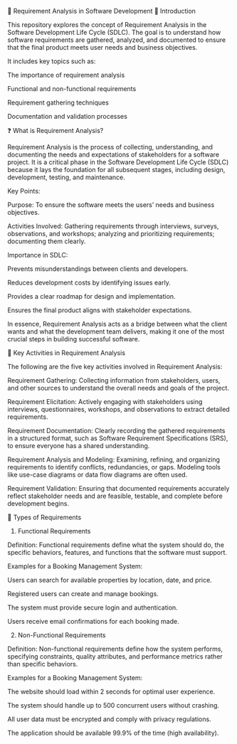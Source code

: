 📘 Requirement Analysis in Software Development
🧩 Introduction

This repository explores the concept of Requirement Analysis in the Software Development Life Cycle (SDLC).
The goal is to understand how software requirements are gathered, analyzed, and documented to ensure that the final product meets user needs and business objectives.

It includes key topics such as:

The importance of requirement analysis

Functional and non-functional requirements

Requirement gathering techniques

Documentation and validation processes

❓ What is Requirement Analysis?

Requirement Analysis is the process of collecting, understanding, and documenting the needs and expectations of stakeholders for a software project. It is a critical phase in the Software Development Life Cycle (SDLC) because it lays the foundation for all subsequent stages, including design, development, testing, and maintenance.

Key Points:

Purpose: To ensure the software meets the users’ needs and business objectives.

Activities Involved: Gathering requirements through interviews, surveys, observations, and workshops; analyzing and prioritizing requirements; documenting them clearly.

Importance in SDLC:

Prevents misunderstandings between clients and developers.

Reduces development costs by identifying issues early.

Provides a clear roadmap for design and implementation.

Ensures the final product aligns with stakeholder expectations.

In essence, Requirement Analysis acts as a bridge between what the client wants and what the development team delivers, making it one of the most crucial steps in building successful software.


🔑 Key Activities in Requirement Analysis

The following are the five key activities involved in Requirement Analysis:

Requirement Gathering:
Collecting information from stakeholders, users, and other sources to understand the overall needs and goals of the project.

Requirement Elicitation:
Actively engaging with stakeholders using interviews, questionnaires, workshops, and observations to extract detailed requirements.

Requirement Documentation:
Clearly recording the gathered requirements in a structured format, such as Software Requirement Specifications (SRS), to ensure everyone has a shared understanding.

Requirement Analysis and Modeling:
Examining, refining, and organizing requirements to identify conflicts, redundancies, or gaps. Modeling tools like use-case diagrams or data flow diagrams are often used.

Requirement Validation:
Ensuring that documented requirements accurately reflect stakeholder needs and are feasible, testable, and complete before development begins.

📌 Types of Requirements
1. Functional Requirements

Definition: Functional requirements define what the system should do, the specific behaviors, features, and functions that the software must support.

Examples for a Booking Management System:

Users can search for available properties by location, date, and price.

Registered users can create and manage bookings.

The system must provide secure login and authentication.

Users receive email confirmations for each booking made.

2. Non-Functional Requirements

Definition: Non-functional requirements define how the system performs, specifying constraints, quality attributes, and performance metrics rather than specific behaviors.

Examples for a Booking Management System:

The website should load within 2 seconds for optimal user experience.

The system should handle up to 500 concurrent users without crashing.

All user data must be encrypted and comply with privacy regulations.

The application should be available 99.9% of the time (high availability).



